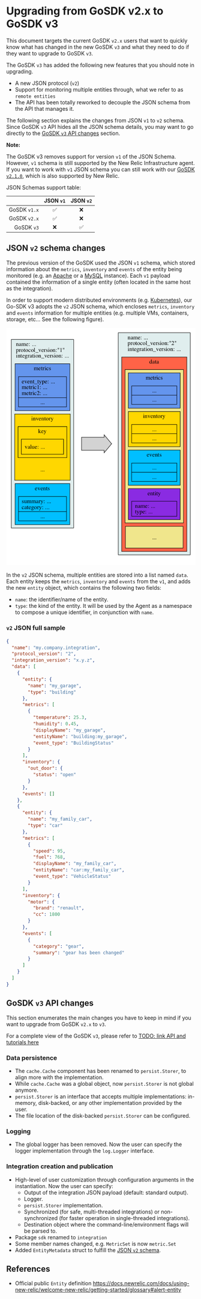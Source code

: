 # Upgrading from GoSDK v2.x to GoSDK v3

This document targets the current GoSDK `v2.x` users that want to quickly know what has changed in the new GoSDK `v3` and
what they need to do if they want to upgrade to GoSDK `v3`.

The GoSDK `v3` has added the following new features that you should note in upgrading.
* A new JSON protocol (`v2`)
* Support for monitoring multiple entities through, what we refer to as `remote entities`
* The API has been totally reworked to decouple the JSON schema from the API that manages it.

The following section explains the changes from JSON `v1` to `v2` schema. Since GoSDK `v3` API hides
all the JSON schema details, you may want to go directly to the
[GoSDK `v3` API changes](#gosdk-v3-api-changes) section.

**Note:**

The GoSDK v3 removes support for version `v1` of the JSON Schema. However, `v1` schema is still supported by the New Relic
Infrastructure agent. If you want to work with `v1` JSON schema you can still work with our [GoSDK `v2.1.0`](`https://github.com/newrelic/infra-integrations-sdk/tree/v2.1.0`), which is also supported by New Relic.

JSON Schemas support table:

||JSON `v1`|JSON `v2`|
|--:|:-:|:-:|
|GoSDK `v1.x`|✅|❌|
|GoSDK `v2.x`|✅|❌|
|GoSDK `v3`|❌|✅|

## JSON `v2` schema changes

The previous version of the GoSDK used the JSON `v1` schema, which stored information about the
`metrics`, `inventory` and `events` of the entity being monitored (e.g. an
[Apache](https://github.com/newrelic/infra-integrations/tree/master/integrations/apache)
or a [MySQL](https://github.com/newrelic/infra-integrations/tree/master/integrations/mysql) instance).
Each `v1` payload contained the information of a single entity (often located in the same host as the
integration).

In order to support modern distributed environments (e.g. [Kubernetes](https://kubernetes.io/)), our
Go-SDK v3 adopts the `v2` JSON schema, which encloses `metrics`, `inventory` and `events` information for
multiple entities (e.g. multiple VMs, containers, storage, etc... See the following figure). 

![Differences between v1 and v2 schema](images/v1vsv2.png)

In the `v2` JSON schema, multiple entities are stored into a list named `data`. Each entity keeps the
`metrics`, `inventory` and `events` from the `v1`, and adds the new `entity` object, which contains the
following two fields:

* `name`: the identifier/name of the entity.
* `type`: the kind of the entity. It will be used by the Agent as a namespace to compose a unique
identifier, in conjunction with `name`.

<!--
HIDDEN, since this probably will be set by the agent.

The `v2` JSON schema also adds the following fields for each entry in the `metrics` list:
* `entityName`: which should match the concatenation of values from `entity.type:entity.name`.
* `displayName`: expected display name in the New Relic User Interface.
-->

### `v2` JSON full sample
      
```json
{
  "name": "my.company.integration",
  "protocol_version": "2",
  "integration_version": "x.y.z",  
  "data": [
    {
      "entity": {
        "name": "my_garage",
        "type": "building"
      },
      "metrics": [
        {
          "temperature": 25.3,
          "humidity": 0.45,
          "displayName": "my_garage",
          "entityName": "building:my_garage",
          "event_type": "BuildingStatus"
        }
      ],
      "inventory": {
        "out_door": {
          "status": "open"
        }
      },
      "events": []
    },
    {
      "entity": {
        "name": "my_family_car",
        "type": "car"
      },
      "metrics": [
        {
          "speed": 95,
          "fuel": 768,
          "displayName": "my_family_car",
          "entityName": "car:my_family_car",
          "event_type": "VehicleStatus"
        }
      ],
      "inventory": {
        "motor": {
          "brand": "renault",
          "cc": 1800
        }
      },
      "events": [
        {
          "category": "gear",
          "summary": "gear has been changed"
        }
      ]
    }
  ]
}
```


## GoSDK `v3` API changes

This section enumerates the main changes you have to keep in mind if you want to upgrade from GoSDK `v2.x` to `v3`.

For a complete view of the GoSDK `v3`, please refer to [TODO: link API and tutorials here]()

### Data persistence

* The `cache.Cache` component has been renamed to `persist.Storer`, to align more with the implementation.
* While `cache.Cache` was a global object, now `persist.Storer` is not global anymore.
* `persist.Storer` is an interface that accepts multiple implementations: in-memory, disk-backed, or any other
  implementation provided by the user.
* The file location of the disk-backed `persist.Storer` can be configured.

### Logging

* The global logger has been removed. Now the user can specify the logger implementation through the `log.Logger` interface.

### Integration creation and publication

* High-level of user customization through configuration arguments in the instantiation. Now the user
  can specify:
  - Output of the integration JSON payload (default: standard output).
  - Logger.
  - `persist.Storer` implementation.
  - Synchronized (for safe, multi-threaded integrations) or non-synchronized (for faster operation in
    single-threaded integrations).
  - Destination object where the command-line/environment flags will be parsed to.
* Package `sdk` renamed to `integration`
* Some member names changed, e.g. `MetricSet` is now `metric.Set`
* Added `EntityMetadata` struct to fulfill the [JSON `v2` schema](#json-v2-schema-changes).

## References

* Official public `Entity` definition https://docs.newrelic.com/docs/using-new-relic/welcome-new-relic/getting-started/glossary#alert-entity
